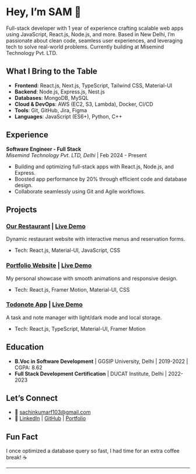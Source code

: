 # Hey, I’m SAM 👋

Full-stack developer with 1 year of experience crafting scalable web apps using JavaScript, React.js, Node.js, and more. Based in New Delhi, I’m passionate about clean code, seamless user experiences, and leveraging tech to solve real-world problems. Currently building at Misemind Technology Pvt. LTD.

## What I Bring to the Table
- **Frontend**: React.js, Next.js, TypeScript, Tailwind CSS, Material-UI  
- **Backend**: Node.js, Express.js, Nest.js  
- **Databases**: MongoDB, MySQL  
- **Cloud & DevOps**: AWS (EC2, S3, Lambda), Docker, CI/CD  
- **Tools**: Git, GitHub, Jira, Figma  
- **Languages**: JavaScript (ES6+), Python, C++  

## Experience
**Software Engineer - Full Stack**  
_Misemind Technology Pvt. LTD, Delhi_ | Feb 2024 - Present  
- Building and optimizing full-stack apps with React.js, Node.js, and Express.  
- Boosted app performance by 20% through efficient code and database design.  
- Collaborate seamlessly using Git and Agile workflows.

## Projects
### [Our Restaurant](https://github.com/yourusername/our-restaurant) | [Live Demo](link-to-live-site)  
Dynamic restaurant website with interactive menus and reservation forms.  
- Tech: React.js, Material-UI, JavaScript, CSS  

### [Portfolio Website](https://github.com/yourusername/portfolio) | [Live Demo](link-to-live-site)  
My personal showcase with smooth animations and responsive design.  
- Tech: React.js, Framer Motion, Material-UI, CSS  

### [Todonote App](https://github.com/yourusername/todonote) | [Live Demo](link-to-live-site)  
A task and note manager with light/dark mode and local storage.  
- Tech: React.js, TypeScript, Material-UI, Framer Motion  

## Education
- **B.Voc in Software Development** | GGSIP University, Delhi | 2019-2022 | CGPA: 8.62  
- **Full Stack Development Certification** | DUCAT Institute, Delhi | 2022-2023  

## Let’s Connect
- 📧 [sachinkumarf103@gmail.com](mailto:sachinkumarf103@gmail.com)  
- 🔗 [LinkedIn](your-linkedin-link) | [GitHub](https://github.com/yourusername) | [Portfolio](your-portfolio-link)  

## Fun Fact
I once optimized a database query so fast, I had time for an extra coffee break! ☕

---
